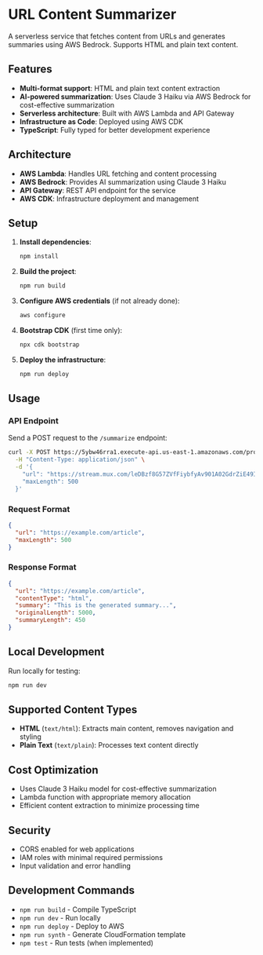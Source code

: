 # URL Content Summarizer

A serverless service that fetches content from URLs and generates summaries using AWS Bedrock. Supports HTML and plain text content.

## Features

- **Multi-format support**: HTML and plain text content extraction
- **AI-powered summarization**: Uses Claude 3 Haiku via AWS Bedrock for cost-effective summarization
- **Serverless architecture**: Built with AWS Lambda and API Gateway
- **Infrastructure as Code**: Deployed using AWS CDK
- **TypeScript**: Fully typed for better development experience

## Architecture

- **AWS Lambda**: Handles URL fetching and content processing
- **AWS Bedrock**: Provides AI summarization using Claude 3 Haiku
- **API Gateway**: REST API endpoint for the service
- **AWS CDK**: Infrastructure deployment and management

## Setup

1. **Install dependencies**:

   ```bash
   npm install
   ```

2. **Build the project**:

   ```bash
   npm run build
   ```

3. **Configure AWS credentials** (if not already done):

   ```bash
   aws configure
   ```

4. **Bootstrap CDK** (first time only):

   ```bash
   npx cdk bootstrap
   ```

5. **Deploy the infrastructure**:
   ```bash
   npm run deploy
   ```

## Usage

### API Endpoint

Send a POST request to the `/summarize` endpoint:

```bash
curl -X POST https://5ybw46rra1.execute-api.us-east-1.amazonaws.com/prod/summarize \
  -H "Content-Type: application/json" \
  -d '{
    "url": "https://stream.mux.com/leDBzf8G57ZVfFiybfyAv901A02GdrZiE49IR58sDbeVY/text/01rgk01uWtYy102Hs1erUnyf01uWkbV01iXAlUYSwsLerPhGuV8aCZ1QSrQ.txt",
    "maxLength": 500
  }'
```

### Request Format

```json
{
  "url": "https://example.com/article",
  "maxLength": 500
}
```

### Response Format

```json
{
  "url": "https://example.com/article",
  "contentType": "html",
  "summary": "This is the generated summary...",
  "originalLength": 5000,
  "summaryLength": 450
}
```

## Local Development

Run locally for testing:

```bash
npm run dev
```

## Supported Content Types

- **HTML** (`text/html`): Extracts main content, removes navigation and styling
- **Plain Text** (`text/plain`): Processes text content directly

## Cost Optimization

- Uses Claude 3 Haiku model for cost-effective summarization
- Lambda function with appropriate memory allocation
- Efficient content extraction to minimize processing time

## Security

- CORS enabled for web applications
- IAM roles with minimal required permissions
- Input validation and error handling

## Development Commands

- `npm run build` - Compile TypeScript
- `npm run dev` - Run locally
- `npm run deploy` - Deploy to AWS
- `npm run synth` - Generate CloudFormation template
- `npm test` - Run tests (when implemented)
